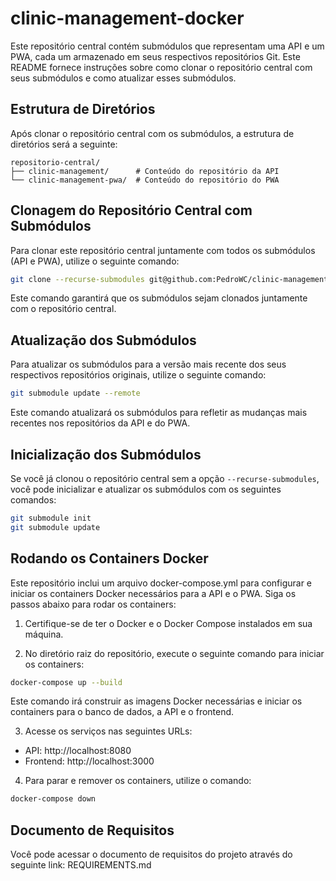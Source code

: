 # clinic-management-docker

Este repositório central contém submódulos que representam uma API e um PWA, cada um armazenado em seus respectivos repositórios Git. Este README fornece instruções sobre como clonar o repositório central com seus submódulos e como atualizar esses submódulos.

## Estrutura de Diretórios

Após clonar o repositório central com os submódulos, a estrutura de diretórios será a seguinte:

```
repositorio-central/
├── clinic-management/      # Conteúdo do repositório da API
└── clinic-management-pwa/  # Conteúdo do repositório do PWA
```

## Clonagem do Repositório Central com Submódulos

Para clonar este repositório central juntamente com todos os submódulos (API e PWA), utilize o seguinte comando:

```bash
git clone --recurse-submodules git@github.com:PedroWC/clinic-management-docker.git
```

Este comando garantirá que os submódulos sejam clonados juntamente com o repositório central.

## Atualização dos Submódulos

Para atualizar os submódulos para a versão mais recente dos seus respectivos repositórios originais, utilize o seguinte comando:

```bash
git submodule update --remote
```

Este comando atualizará os submódulos para refletir as mudanças mais recentes nos repositórios da API e do PWA.

## Inicialização dos Submódulos

Se você já clonou o repositório central sem a opção `--recurse-submodules`, você pode inicializar e atualizar os submódulos com os seguintes comandos:

```bash
git submodule init
git submodule update
```

## Rodando os Containers Docker
Este repositório inclui um arquivo docker-compose.yml para configurar e iniciar os containers Docker necessários para a API e o PWA. Siga os passos abaixo para rodar os containers:

1. Certifique-se de ter o Docker e o Docker Compose instalados em sua máquina.

2. No diretório raiz do repositório, execute o seguinte comando para iniciar os containers:

```bash
docker-compose up --build
```
Este comando irá construir as imagens Docker necessárias e iniciar os containers para o banco de dados, a API e o frontend.

3. Acesse os serviços nas seguintes URLs:

- API: http://localhost:8080
- Frontend: http://localhost:3000
4. Para parar e remover os containers, utilize o comando:

```bash
docker-compose down
```

## Documento de Requisitos
Você pode acessar o documento de requisitos do projeto através do seguinte link: REQUIREMENTS.md
